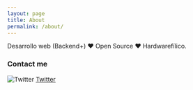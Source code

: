 ```yaml
---
layout: page
title: About
permalink: /about/
---
```


Desarrollo web (Backend+) ❤️ Open Source ❤️ Hardwarefílico.


### Contact me
![Twitter](https://i.imgur.com/wWzX9uB.png) [Twitter](https://twitter.com/)


